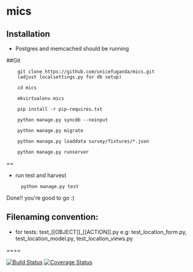 mics
====

Installation
------------
* Postgres and memcached should be running

##Git

        git clone https://github.com/unicefuganda/mics.git
        (adjust localsettings.py for db setup)

        cd mics

        mkvirtualenv mics

        pip install -r pip-requires.txt

        python manage.py syncdb --noinput

        python manage.py migrate

        python manage.py loaddata survey/fixtures/*.json

        python manage.py runserver

==

* run test and harvest

        python manage.py test

Done!! you're good to go :)

Filenaming convention:
----------------------
* for tests: test_[[OBJECT]]_[[ACTION]].py
e.g: test_location_form.py, test_location_model.py, test_location_views.py

====


[![Build Status](https://travis-ci.org/unicefuganda/mics.png?branch=master)](https://travis-ci.org/unicefuganda/mics)
[![Coverage Status](https://coveralls.io/repos/unicefuganda/mics/badge.png)](https://coveralls.io/r/unicefuganda/mics)